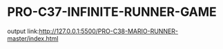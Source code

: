 # PRO-C37-INFINITE-RUNNER-GAME
output link:http://127.0.0.1:5500/PRO-C38-MARIO-RUNNER-master/index.html

